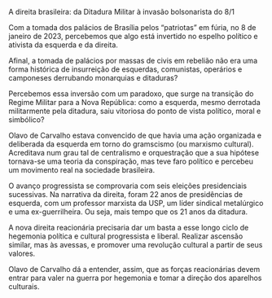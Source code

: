 A direita brasileira: da Ditadura Militar à invasão bolsonarista do 8/1

Com a tomada dos palácios de Brasília pelos “patriotas” em fúria, no 8 de janeiro de 2023, percebemos que algo está  invertido no espelho político e ativista da esquerda e da direita. 

Afinal, a tomada de palácios por massas de civis em  rebelião não era uma forma histórica de insurreição de esquerdas, comunistas, operários e camponeses derrubando monarquias e ditaduras?

Percebemos essa inversão com um paradoxo, que surge na transição do Regime Militar para a Nova República: como a  esquerda, mesmo derrotada militarmente pela ditadura, saiu vitoriosa do ponto de vista político, moral e simbólico?

Olavo de Carvalho estava convencido de que havia uma ação organizada e deliberada da esquerda em torno do gramscismo (ou marxismo cultural). Acreditava num grau tal de centralismo e orquestração que a sua hipótese tornava-se uma teoria da conspiração, mas teve faro político e percebeu um movimento real na sociedade brasileira.

O  avanço progressista se comprovaria com seis eleições presidenciais sucessivas. Na narrativa da direita, foram 22 anos de presidências de esquerda, com um professor marxista da USP, um líder sindical metalúrgico e uma ex-guerrilheira. Ou seja, mais tempo que os 21 anos da ditadura.

A nova direita reacionária precisaria dar um basta a esse longo ciclo de hegemonia política e cultural progressista e liberal. Realizar ascensão similar, mas às avessas, e promover uma  revolução cultural a partir de seus valores. 

 Olavo de Carvalho dá a entender, assim, que as forças reacionárias devem entrar para valer na guerra por hegemonia e tomar a direção dos aparelhos culturais.